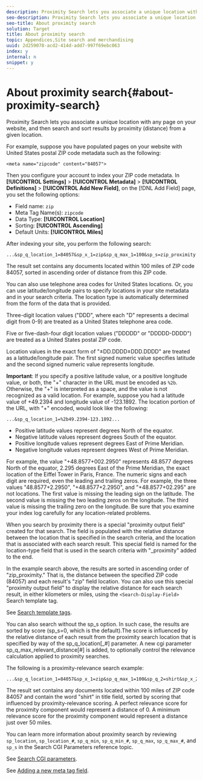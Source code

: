 ```yaml
---
description: Proximity Search lets you associate a unique location with any page on your website, and then search and sort results by proximity (distance) from a given location.
seo-description: Proximity Search lets you associate a unique location with any page on your website, and then search and sort results by proximity (distance) from a given location.
seo-title: About proximity search
solution: Target
title: About proximity search
topic: Appendices,Site search and merchandising
uuid: 2d259078-acd2-414d-add7-997f69ebc063
index: y
internal: n
snippet: y
---
```


# About proximity search{#about-proximity-search}

Proximity Search lets you associate a unique location with any page on your website, and then search and sort results by proximity (distance) from a given location.

For example, suppose you have populated pages on your website with United States postal ZIP code metadata such as the following:

```
<meta name="zipcode" content="84057">
```

Then you configure your account to index your ZIP code metadata. In **[!UICONTROL Settings]** > **[!UICONTROL Metadata]** > **[!UICONTROL Definitions]** > **[!UICONTROL Add New Field]**, on the [!DNL Add Field] page, you set the following options:

* Field name: `zip` 
* Meta Tag Name(s): `zipcode` 
* Data Type: **[!UICONTROL Location]** 
* Sorting: **[!UICONTROL Ascending]** 
* Default Units: **[!UICONTROL Miles]**

After indexing your site, you perform the following search:

```
...&sp_q_location_1=84057&sp_x_1=zip&sp_q_max_1=100&sp_s=zip_proximity
```

The result set contains any documents located within 100 miles of ZIP code 84057, sorted in ascending order of distance from this ZIP code.

You can also use telephone area codes for United States locations. Or, you can use latitude/longitude pairs to specify locations in your site metadata and in your search criteria. The location type is automatically determined from the form of the data that is provided.

Three-digit location values ("DDD", where each "D" represents a decimal digit from 0-9) are treated as a United States telephone area code.

Five or five-dash-four digit location values ("DDDDD" or "DDDDD-DDDD") are treated as a United States postal ZIP code.

Location values in the exact form of "±DD.DDDD±DDD.DDDD" are treated as a latitude/longitude pair. The first signed numeric value specifies latitude and the second signed numeric value represents longitude.

**Important**: If you specify a positive latitude value, or a positive longitude value, or both, the "+" character in the URL must be encoded as `%2b`. Otherwise, the "+" is interpreted as a space, and the value is not recognized as a valid location. For example, suppose you had a latitude value of +49.2394 and longitude value of -123.1892. The location portion of the URL, with "+" encoded, would look like the following:

```
...&sp_q_location_1=%2b49.2394-123.1892...
```

* Positive latitude values represent degrees North of the equator. 
* Negative latitude values represent degrees South of the equator. 
* Positive longitude values represent degrees East of Prime Meridian. 
* Negative longitude values represent degrees West of Prime Meridian.

For example, the value "+48.8577+002.2950" represents 48.8577 degrees North of the equator, 2.295 degrees East of the Prime Meridian, the exact location of the Eiffel Tower in Paris, France. The numeric signs and each digit are required, even the leading and trailing zeros. For example, the three values "48.8577+2.2950", "+48.8577+2.2950", and "+48.8577+02.295" are not locations. The first value is missing the leading sign on the latitude. The second value is missing the two leading zeros on the longitude. The third value is missing the trailing zero on the longitude. Be sure that you examine your index log carefully for any location-related problems.

When you search by proximity there is a special "proximity output field" created for that search. The field is populated with the relative distance between the location that is specified in the search criteria, and the location that is associated with each search result. This special field is named for the location-type field that is used in the search criteria with "_proximity" added to the end.

In the example search above, the results are sorted in ascending order of "zip_proximity." That is, the distance between the specified ZIP code (84057) and each result's "zip" field location. You can also use this special "proximity output field" to display the relative distance for each search result, in either kilometers or miles, using the `<Search-Display-Field>` Search template tag.

See [Search template tags](../c-appendices/c-templates.md#reference_F7AA3FF602314E42842BBC740D2CA1A4).

You can also search without the sp_s option. In such case, the results are sorted by score (sp_s=0, which is the default).The score is influenced by the relative distance of each result from the proximity search location that is specified by way of the sp_q_location[_#] parameter. A new cgi parameter sp_q_max_relevant_distance[#] is added, to optionally control the relevance calculation applied to proximity searches.

The following is a proximity-relevance search example:

```
...&sp_q_location_1=84057&sp_x_1=zip&sp_q_max_1=100&sp_q_2=shirt&sp_x_2=title&sp_q_max_relevant_distance_2=50
```

The result set contains any documents located within 100 miles of ZIP code 84057 and contain the word "shirt" in title field, sorted by scoring that influenced by proximity-relevance scoring. A perfect relevance score for the proximity component would represent a distance of 0. A minimum relevance score for the proximity component would represent a distance just over 50 miles.

You can learn more information about proximity search by reviewing `sp_location`, `sp_location_#`, `sp_q_min`, `sp_q_min_#`, `sp_q_max`, `sp_q_max_#`, and `sp_s` in the Search CGI Parameters reference topic.

See [Search CGI parameters](../c-appendices/c-cgiparameters.md#reference_DA27A8B0728246DA94994885E1353890).

See [Adding a new meta tag field](../c-about-settings-menu/c-about-metadata-menu.md#task_6DF188C0FC7F4831A4444CA9AFA615E5). 
